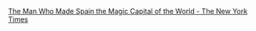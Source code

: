 [The Man Who Made Spain the Magic Capital of the World - The New York Times](https://www.nytimes.com/2023/01/02/magazine/juan-tamariz-magic.html)
